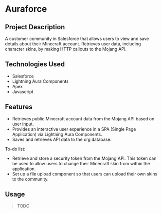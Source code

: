 # Auraforce

## Project Description

A customer community in Salesforce that allows users to view and save details about their Minecraft account. Retrieves user data, including character skins, by making HTTP callouts to the Mojang API.

## Technologies Used

* Salesforce
* Lightning Aura Components
* Apex
* Javascript

## Features

* Retrieves public Minecraft account data from the Mojang API based on user input.
* Provides an interactive user experience in a SPA (Single Page Application) via Lightning Aura Components.
* Saves and retrieves API data to the org database.

To-do list:
* Retrieve and store a security token from the Mojang API. This token can be used to allow users to change their Minecraft skin from within the application.
* Set up a file upload component so that users can upload their own skins to the community.

## Usage

>TODO
